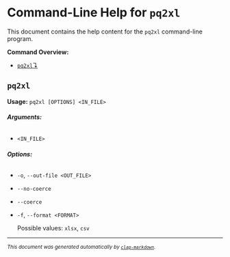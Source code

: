 # Command-Line Help for `pq2xl`

This document contains the help content for the `pq2xl` command-line program.

**Command Overview:**

* [`pq2xl`↴](#pq2xl)

## `pq2xl`

**Usage:** `pq2xl [OPTIONS] <IN_FILE>`

###### **Arguments:**

* `<IN_FILE>`

###### **Options:**

* `-o`, `--out-file <OUT_FILE>`
* `--no-coerce`
* `--coerce`
* `-f`, `--format <FORMAT>`

  Possible values: `xlsx`, `csv`

<hr/>

<small><i>
    This document was generated automatically by
    <a href="https://crates.io/crates/clap-markdown"><code>clap-markdown</code></a>.
</i></small>
